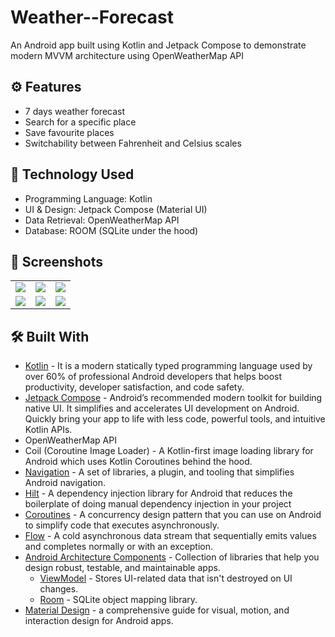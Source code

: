 # Weather--Forecast
An Android app built using Kotlin and Jetpack Compose to demonstrate modern MVVM architecture using OpenWeatherMap API

## ⚙️ Features
* 7 days weather forecast
* Search for a specific place
* Save favourite places
* Switchability between Fahrenheit and Celsius scales

## 🚀 Technology Used

* Programming Language: Kotlin
* UI & Design: Jetpack Compose (Material UI)
* Data Retrieval: OpenWeatherMap API
* Database: ROOM (SQLite under the hood)


## 📸 Screenshots

||||
|:----------------------------------------:|:-----------------------------------------:|:-----------------------------------------:|
| ![](https://i.imgur.com/Ir6aS4Z.jpg) | ![](https://i.imgur.com/nPBzFXk.jpg) | ![](https://i.imgur.com/HRQpbNo.jpg) |
| ![](https://i.imgur.com/Tzgm0RT.jpg) | ![](https://i.imgur.com/EtmRi1s.jpg) | ![](https://i.imgur.com/jQi4c8e.jpg) |

## 🛠 Built With 

- [Kotlin](https://developer.android.com/kotlin) - It is a modern statically typed programming language used by over 60% of professional Android developers that helps boost productivity, developer satisfaction, and code safety.
- [Jetpack Compose](https://developer.android.com/jetpack/compose) - Android’s recommended modern toolkit for building native UI. It simplifies and accelerates UI development on Android. Quickly bring your app to life with less code, powerful tools, and intuitive Kotlin APIs.
- OpenWeatherMap API
- Coil (Coroutine Image Loader) - A Kotlin-first image loading library for Android which uses Kotlin Coroutines behind the hood.
- [Navigation](https://developer.android.com/guide/navigation) - A set of libraries, a plugin, and tooling that simplifies Android navigation.
- [Hilt](https://developer.android.com/training/dependency-injection/hilt-android) - A dependency injection library for Android that reduces the boilerplate of doing manual dependency injection in your project
- [Coroutines](https://developer.android.com/kotlin/coroutines) - A concurrency design pattern that you can use on Android to simplify code that executes asynchronously.
- [Flow](https://kotlin.github.io/kotlinx.coroutines/kotlinx-coroutines-core/kotlinx.coroutines.flow/-flow/) - A cold asynchronous data stream that sequentially emits values and completes normally or with an exception.
- [Android Architecture Components](https://developer.android.com/topic/libraries/architecture) - Collection of libraries that help you design robust, testable, and maintainable apps.
  - [ViewModel](https://developer.android.com/topic/libraries/architecture/viewmodel) - Stores UI-related data that isn't destroyed on UI changes.
  - [Room](https://developer.android.com/topic/libraries/architecture/room) - SQLite object mapping library.
- [Material Design](https://developer.android.com/develop/ui/views/theming/look-and-feel) - a comprehensive guide for visual, motion, and interaction design for Android apps.
